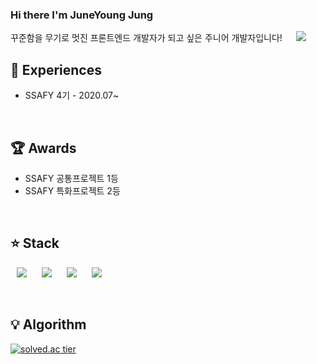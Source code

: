 ### Hi there I'm JuneYoung Jung

꾸준함을 무기로 멋진 프론트엔드 개발자가 되고 싶은 주니어 개발자입니다!  &nbsp; <a href="https://dkwjdi.tistory.com">
    <img 
        src="http://img.shields.io/badge/-Tech%20Blog-655ced?style=flat&logo=github&link=https://dkwjdi.tistory.com"
        style="height : auto; margin-left : 10px; margin-right : 10px;"/>
</a>


## :pencil: Experiences

+ SSAFY 4기 - 2020.07~ 
<br>


## :trophy: Awards

+ SSAFY 공통프로젝트 1등
+ SSAFY 특화프로젝트 2등
<br>


## :star: Stack
<p>
  <img src="https://img.shields.io/badge/Java-007396?style=flat-square&logo=Java&logoColor=white" 
       style="height : auto; margin-left : 10px; margin-right : 10px;" />
  <img src="https://img.shields.io/badge/JavaScript-F7DF1E?style=flat-square&logo=JavaScript&logoColor=black"
       style="height : auto; margin-left : 10px; margin-right : 10px;" />
  <img src="https://img.shields.io/badge/Vue.js-4FC08D?style=flat-square&logo=Vue.js&logoColor=white"
       style="height : auto; margin-left : 10px; margin-right : 10px;" />
  <img src="https://img.shields.io/badge/HTML-E34F26?style=flat-square&logo=HTML5&logoColor=white"
       style="height : auto; margin-left : 10px; margin-right : 10px;" />
</p>


<br>

## :bulb: Algorithm

[![solved.ac tier](http://mazassumnida.wtf/api/generate_badge?boj=dkwjdi)](https://solved.ac/dkwjdi)





